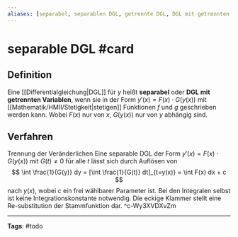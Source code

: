 ```yaml
---
aliases: [separabel, separablen DGL, getrennte DGL, DGL mit getrennten Variablen]
---
```


# separable DGL #card
## Definition
Eine [[Differentialgleichung|DGL]] für $y$ heißt **separabel** oder **DGL mit getrennten Variablen**, wenn sie in der Form $y'(x) = F(x) \cdot G(y(x))$ mit [[Mathematik/HMII/Stetigkeit|stetigen]] Funktionen $f$ und $g$ geschrieben werden kann. Wobei $F(x)$ nur von $x$, $G(y(x))$ nur von $y$ abhängig sind.

## Verfahren
Trennung der Veränderlichen
Eine separable DGL der Form $y'(x) = F(x) \cdot G(y(x))$ mit $G(t) \neq 0$ für alle $t$ lässt sich durch Auflösen von
$$
\int \frac{1}{G(y)} dy = [\int \frac{1}{G(t)} dt]_{t=y(x)} = \int F(x) dx + c
$$
nach $y(x)$, wobei $c$ ein frei wählbarer Parameter ist. Bei den Integralen selbst ist keine Integrationskonstante notwendig. Die eckige Klammer stellt eine Re-substitution der Stammfunktion dar.
^c-Wy3XVDXvZm

---
**Tags**: #todo 